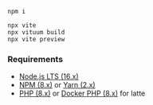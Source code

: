 ```shell
npm i
```

```shell
npx vite
npx vituum build
npx vite preview
```

### Requirements

- [Node.js LTS (16.x)](https://nodejs.org/en/download/)
- [NPM (8.x)](https://www.npmjs.com/package/npm) or [Yarn (2.x)](https://yarnpkg.com/)
- [PHP (8.x)](https://www.php.net/) or [Docker PHP (8.x)](https://hub.docker.com/_/php) for latte
